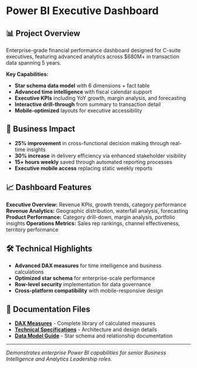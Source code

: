 # Power BI Executive Dashboard

## 📊 Project Overview
Enterprise-grade financial performance dashboard designed for C-suite executives, featuring advanced analytics across $680M+ in transaction data spanning 5 years.

**Key Capabilities:**
- **Star schema data model** with 6 dimensions + fact table
- **Advanced time intelligence** with fiscal calendar support
- **Executive KPIs** including YoY growth, margin analysis, and forecasting
- **Interactive drill-through** from summary to transaction detail
- **Mobile-optimized** layouts for executive accessibility

## 🎯 Business Impact
- **25% improvement** in cross-functional decision making through real-time insights
- **30% increase** in delivery efficiency via enhanced stakeholder visibility
- **15+ hours weekly** saved through automated reporting processes
- **Executive mobile access** replacing static weekly reports

## 📈 Dashboard Features
**Executive Overview:** Revenue KPIs, growth trends, category performance
**Revenue Analytics:** Geographic distribution, waterfall analysis, forecasting  
**Product Performance:** Category drill-down, margin analysis, portfolio insights
**Operations Metrics:** Sales rep rankings, channel effectiveness, territory performance

## 🛠️ Technical Highlights
- **Advanced DAX measures** for time intelligence and business calculations
- **Optimized star schema** for enterprise-scale performance
- **Row-level security** implementation for data governance
- **Cross-platform compatibility** with mobile-responsive design

## 📁 Documentation Files
- **[DAX Measures](./DAX_Measures.md)** - Complete library of calculated measures
- **[Technical Specifications](./Technical_Specifications.md)** - Architecture and design details
- **[Data Model Guide](../data/README.md)** - Star schema and relationship documentation

---
*Demonstrates enterprise Power BI capabilities for senior Business Intelligence and Analytics Leadership roles.*
